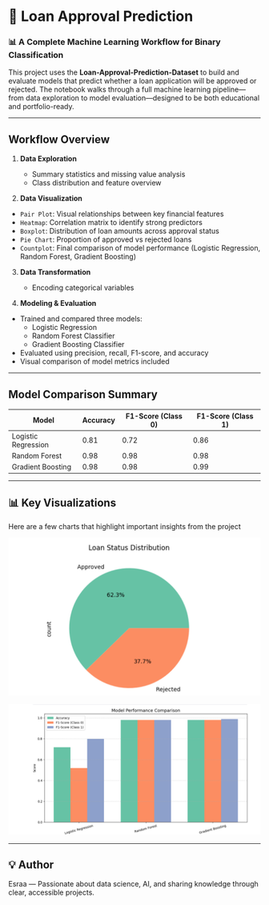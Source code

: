 # 🏦 Loan Approval Prediction  
### 📊 A Complete Machine Learning Workflow for Binary Classification

This project uses the **Loan-Approval-Prediction-Dataset** to build and evaluate models that predict whether a loan application will be approved or rejected. The notebook walks through a full machine learning pipeline—from data exploration to model evaluation—designed to be both educational and portfolio-ready.

---

##  Workflow Overview

1. **Data Exploration**  
   - Summary statistics and missing value analysis  
   - Class distribution and feature overview

2.  **Data Visualization**  
   - `Pair Plot`: Visual relationships between key financial features  
   - `Heatmap`: Correlation matrix to identify strong predictors  
   - `Boxplot`: Distribution of loan amounts across approval status  
   - `Pie Chart`: Proportion of approved vs rejected loans  
   - `Countplot`: Final comparison of model performance (Logistic Regression, Random Forest, Gradient Boosting)

3. **Data Transformation**  
   - Encoding categorical variables  

4.  **Modeling & Evaluation**  
   - Trained and compared three models:
     - Logistic Regression
     - Random Forest Classifier
     - Gradient Boosting Classifier  
   - Evaluated using precision, recall, F1-score, and accuracy  
   - Visual comparison of model metrics included

---

## Model Comparison Summary

| Model                  | Accuracy | F1-Score (Class 0) | F1-Score (Class 1) |
|------------------------|----------|--------------------|--------------------|
| Logistic Regression    | 0.81     | 0.72               | 0.86               |
| Random Forest          | 0.98     | 0.98               | 0.98               |
| Gradient Boosting      | 0.98     | 0.98               | 0.99               |

---

## 📊 Key Visualizations

Here are a few charts that highlight important insights from the project

![Heatmap](https://github.com/Esraa-MOhamed7/Loan-Approval-Prediction/blob/main/Loan%20Status%20Distibution.png) 


![Model Comparison](https://github.com/Esraa-MOhamed7/Loan-Approval-Prediction/blob/main/Models%20Performance%20Comparsion.png)

---

## 💡 Author
Esraa — Passionate about data science, AI, and sharing knowledge through clear, accessible projects.
